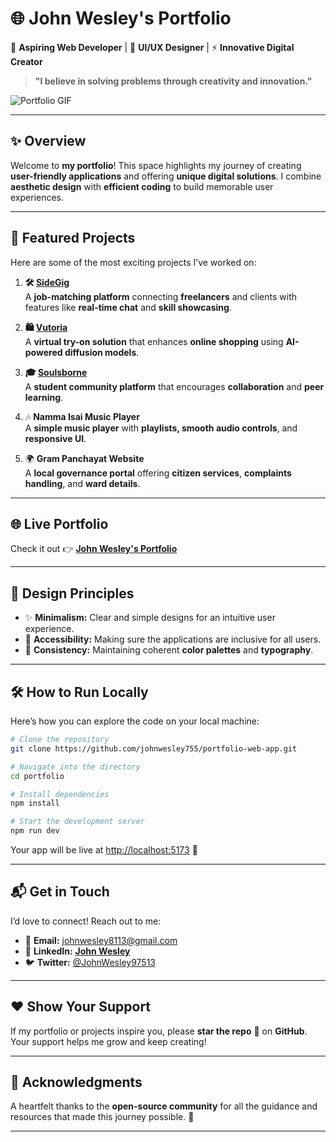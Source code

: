 # 🌐 **John Wesley's Portfolio**  

🚀 **Aspiring Web Developer** | 🎨 **UI/UX Designer** | ⚡ **Innovative Digital Creator**  

> **"I believe in solving problems through creativity and innovation."**  

![Portfolio GIF](https://i.giphy.com/media/v1.Y2lkPTc5MGI3NjExYzYzZ2QzcmU1cXQwYXp1eW1qcHJydHU1cGFwNXNhcjM3bzIxMHhzaiZlcD12MV9pbnRlcm5hbF9naWZfYnlfaWQmY3Q9Zw/qgQUggAC3Pfv687qPC/giphy.gif)  

---

## ✨ **Overview**  
Welcome to **my portfolio**! This space highlights my journey of creating **user-friendly applications** and offering **unique digital solutions**. I combine **aesthetic design** with **efficient coding** to build memorable user experiences.  

---

## 📁 **Featured Projects**  
Here are some of the most exciting projects I’ve worked on:  

1. **🛠️ [SideGig](https://side-gig-website.web.app/)**  
   A **job-matching platform** connecting **freelancers** and clients with features like **real-time chat** and **skill showcasing**.  

2. **🛍️ [Vutoria](https://vutoria-60389.web.app/)**  
   A **virtual try-on solution** that enhances **online shopping** using **AI-powered diffusion models**.  

3. **🎓 [Soulsborne](https://soulsborne-bba5f.web.app/)**  
   A **student community platform** that encourages **collaboration** and **peer learning**.  

4. 🎶 **Namma Isai Music Player**  
   A **simple music player** with **playlists, smooth audio controls**, and **responsive UI**.  

5. 🌍 **Gram Panchayat Website**  
   A **local governance portal** offering **citizen services**, **complaints handling**, and **ward details**.  

---

## 🌐 **Live Portfolio**  
Check it out 👉 [**John Wesley's Portfolio**](https://johnwesley-755.netlify.app/)  

---

## 🎨 **Design Principles**  
- ✨ **Minimalism:** Clear and simple designs for an intuitive user experience.  
- 🌈 **Accessibility:** Making sure the applications are inclusive for all users.  
- 🔄 **Consistency:** Maintaining coherent **color palettes** and **typography**.  

---

## 🛠️ **How to Run Locally**  
Here’s how you can explore the code on your local machine:  

```bash
# Clone the repository
git clone https://github.com/johnwesley755/portfolio-web-app.git

# Navigate into the directory
cd portfolio

# Install dependencies
npm install

# Start the development server
npm run dev
```

Your app will be live at [http://localhost:5173](http://localhost:5173) 🚀  

---

## 📬 **Get in Touch**  
I’d love to connect! Reach out to me:  

- 📧 **Email:** [johnwesley8113@gmail.com](mailto:johnwesley8113@gmail.com)  
- 💼 **LinkedIn:** [**John Wesley**](https://www.linkedin.com/in/john-wesley-6707ab258/)  
- 🐦 **Twitter:** [@JohnWesley97513](https://twitter.com/JohnWesley97513)  

---

## ❤️ **Show Your Support**  
If my portfolio or projects inspire you, please **star the repo** 🌟 on **GitHub**. Your support helps me grow and keep creating!  

---

## 🙏 **Acknowledgments**  
A heartfelt thanks to the **open-source community** for all the guidance and resources that made this journey possible. 🎉  

---
